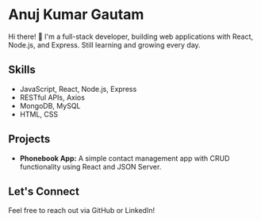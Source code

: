 # Anuj Kumar Gautam

Hi there! 👋
I'm a full-stack developer, building web applications with React, Node.js, and Express. Still learning and growing every day.

## Skills
- JavaScript, React, Node.js, Express
- RESTful APIs, Axios
- MongoDB, MySQL
- HTML, CSS

## Projects
- **Phonebook App:** A simple contact management app with CRUD functionality using React and JSON Server.

## Let's Connect
Feel free to reach out via GitHub or LinkedIn!

